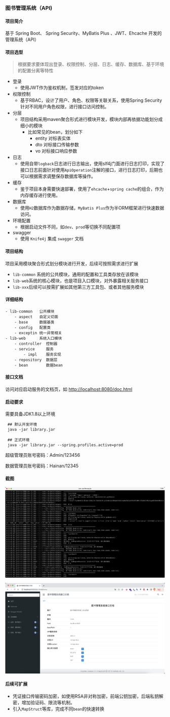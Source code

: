### 图书管理系统（API)

#### 项目简介
基于 Spring Boot、 Spring Security、MyBatis Plus 、JWT、Ehcache 开发的管理系统（API）

#### 项目选型
> 根据要求要体现出登录、权限控制、分层、日志、缓存、数据库、基于环境的配置分离等特性

- 登录
  - 使用JWT作为鉴权机制，签发对应的token
- 权限控制
  - 基于RBAC，设计了用户、角色、权限等关联关系，使用Spring Security针对不同用户角色权限，进行接口访问控制。
- 分层
  - 项目结构采用maven聚合形式进行模块开发，模块内部再依据功能划分成细小的模块
    - 比如常见的bean，划分如下
      - entity 对标表实体
      - dto 对标接口传输参数
      - vo 对标接口响应参数
- 日志
  - 使用自带`logback`日志进行日志输出，使用slf4j门面进行日志打印，实现了接口日志前面针对使用`ApiOperation`注解的接口，进行日志打印，后期也可以根据需求调整保存数据库等操作。
- 缓存
  - 鉴于项目本身需要快速部署，使用了`ehcache`+`spring cache`的组合，作为内存缓存进行使用。
- 数据库
  - 使用`H2`数据库作为数据存储，`MyBatis Plus`作为半ORM框架进行快速数据访问。
- 环境配置
  - 根据启动文件不同，如`dev`、`prod`等切换不同配置项
- swagger
  - 使用 `Knife4j` 集成 `swagger` 文档

#### 项目结构
项目采用模块聚合形式划分模块进行开发，后续可按照需求进行扩展
- `lib-common` 系统的公共模块，通用的配置和工具类存放在该模块
- `lib-web`系统的核心模块，也是项目入口模块，对外暴露相关服务接口
- `lib-xxx`后续可以按需扩展如其他第三方工具包、或者其他服务模块

#### 详细结构
```
- lib-common   公共模块
    - aspect   自定义切面
    - base     数据基类
    - config   配置类
    - exceptin 统一异常相关
- lib-web      系统入口模块
    - controller  控制器
    - service     服务
        - impl    服务实现
    - repository  数据层
    - bean        数据bean
```

#### 接口文档
访问对应启动服务的文档页，如 [http://localhost:8080/doc.html](http://localhost:8080/doc.html)

#### 启动要求
需要具备JDK1.8以上环境
```shell
 ## 默认开发环境
 java -jar library.jar
 
 ## 正式环境
 java -jar library.jar --spring.profiles.active=prod
```
超级管理员账号密码：Admin/123456

数据管理员账号密码：Hainan/12345

#### 截图
![日志](./img/log.png)

![swagger](./img/swagger.png)


#### 后续可扩展
- 凭证接口传输密码加密，如使用RSA非对称加密，前端公钥加密，后端私钥解密，增加验证码、限流等机制。
- 引入`MapStruct`等库，完成不同`bean`的快速转换


